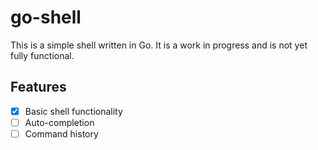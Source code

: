 # go-shell

This is a simple shell written in Go. It is a work in progress and is not yet fully functional.

## Features

-   [x] Basic shell functionality
-   [ ] Auto-completion
-   [ ] Command history
